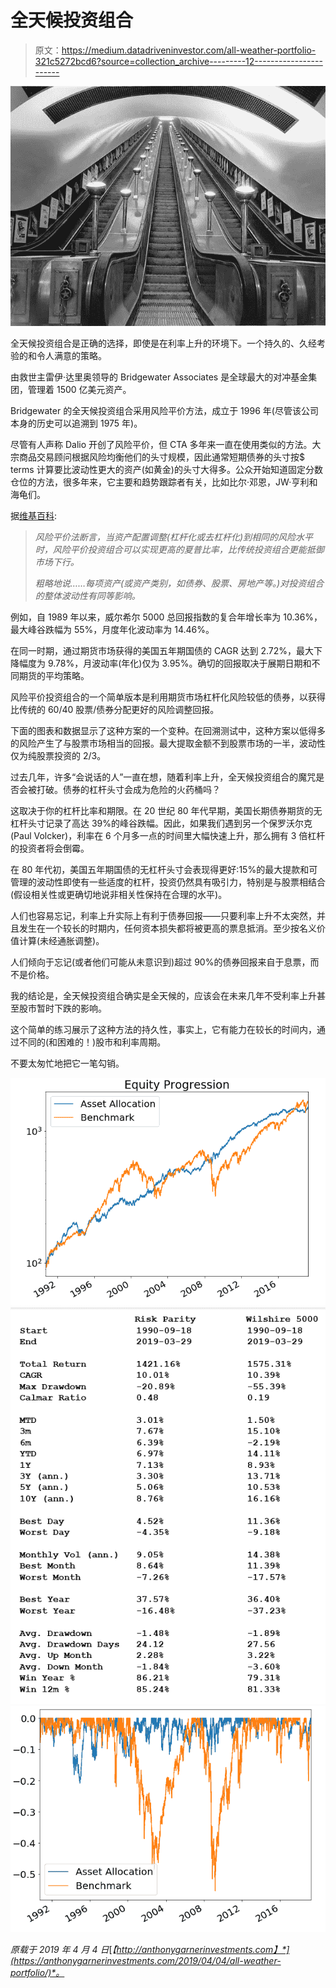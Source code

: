 # 全天候投资组合

> 原文：<https://medium.datadriveninvestor.com/all-weather-portfolio-321c5272bcd6?source=collection_archive---------12----------------------->

![](img/1ef8a7d84104840009f234d03a3c998d.png)

全天候投资组合是正确的选择，即使是在利率上升的环境下。一个持久的、久经考验的和令人满意的策略。

由救世主雷伊·达里奥领导的 Bridgewater Associates 是全球最大的对冲基金集团，管理着 1500 亿美元资产。

Bridgewater 的全天候投资组合采用风险平价方法，成立于 1996 年(尽管该公司本身的历史可以追溯到 1975 年)。

尽管有人声称 Dalio 开创了风险平价，但 CTA 多年来一直在使用类似的方法。大宗商品交易顾问根据风险均衡他们的头寸规模，因此通常短期债券的头寸按$ terms 计算要比波动性更大的资产(如黄金)的头寸大得多。公众开始知道固定分数仓位的方法，很多年来，它主要和趋势跟踪者有关，比如比尔·邓恩，JW·亨利和海龟们。

据[维基百科](https://en.wikipedia.org/wiki/Risk_parity):

> *风险平价法断言，当资产配置调整(杠杆化或去杠杆化)到相同的风险水平时，风险平价投资组合可以实现更高的夏普比率，比传统投资组合更能抵御市场下行。*
> 
> *粗略地说……每项资产(或资产类别，如债券、股票、房地产等。)对投资组合的整体波动性有同等影响。*

例如，自 1989 年以来，威尔希尔 5000 总回报指数的复合年增长率为 10.36%，最大峰谷跌幅为 55%，月度年化波动率为 14.46%。

在同一时期，通过期货市场获得的美国五年期国债的 CAGR 达到 2.72%，最大下降幅度为 9.78%，月波动率(年化)仅为 3.95%。确切的回报取决于展期日期和不同期货的平均策略。

风险平价投资组合的一个简单版本是利用期货市场杠杆化风险较低的债券，以获得比传统的 60/40 股票/债券分配更好的风险调整回报。

下面的图表和数据显示了这种方案的一个变种。在回溯测试中，这种方案以低得多的风险产生了与股票市场相当的回报。最大提取金额不到股票市场的一半，波动性仅为纯股票投资的 2/3。

过去几年，许多“会说话的人”一直在想，随着利率上升，全天候投资组合的魔咒是否会被打破。债券的杠杆头寸会成为危险的火药桶吗？

这取决于你的杠杆比率和期限。在 20 世纪 80 年代早期，美国长期债券期货的无杠杆头寸记录了高达 39%的峰谷跌幅。因此，如果我们遇到另一个保罗沃尔克(Paul Volcker)，利率在 6 个月多一点的时间里大幅快速上升，那么拥有 3 倍杠杆的投资者将会倒霉。

在 80 年代初，美国五年期国债的无杠杆头寸会表现得更好:15%的最大提款和可管理的波动性即使有一些适度的杠杆，投资仍然具有吸引力，特别是与股票相结合(假设相关性或更确切地说非相关性保持在合理的水平)。

人们也容易忘记，利率上升实际上有利于债券回报——只要利率上升不太突然，并且发生在一个较长的时期内，任何资本损失都将被更高的票息抵消。至少按名义价值计算(未经通胀调整)。

人们倾向于忘记(或者他们可能从未意识到)超过 90%的债券回报来自于息票，而不是价格。

我的结论是，全天候投资组合确实是全天候的，应该会在未来几年不受利率上升甚至股市暂时下跌的影响。

这个简单的练习展示了这种方法的持久性，事实上，它有能力在较长的时间内，通过不同的(和困难的！)股市和利率周期。

不要太匆忙地把它一笔勾销。

![](img/a3df9549c3e706fb706507c4843b7445.png)![](img/2a25f4f0394c2ce803036354acd9025e.png)![](img/ab0cbad09689b3adbf5e57d41dd21e19.png)

*原载于 2019 年 4 月 4 日*[*【http://anthonygarnerinvestments.com】*](https://anthonygarnerinvestments.com/2019/04/04/all-weather-portfolio/)*。*